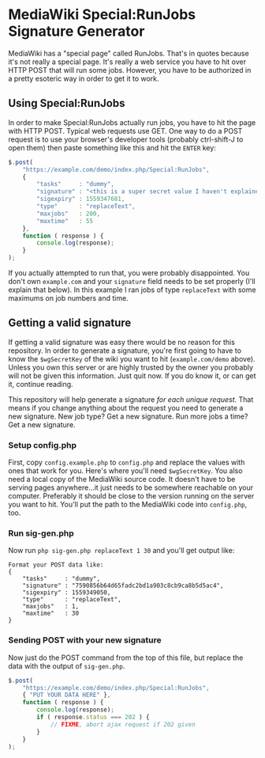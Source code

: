 MediaWiki Special:RunJobs Signature Generator
=============================================

MediaWiki has a "special page" called RunJobs. That's in quotes because it's not really a special page. It's really a web service you have to hit over HTTP POST that will run some jobs. However, you have to be authorized in a pretty esoteric way in order to get it to work.

Using Special:RunJobs
---------------------

In order to make Special:RunJobs actually run jobs, you have to hit the page with HTTP POST. Typical web requests use GET. One way to do a POST request is to use your browser's developer tools (probably ctrl-shift-J to open them) then paste something like this and hit the `ENTER` key:

```javascript
$.post(
	"https://example.com/demo/index.php/Special:RunJobs",
	{
		"tasks"     : "dummy",
		"signature" : "<this is a super secret value I haven't explained yet>",
		"sigexpiry" : 1559347681,
		"type"      : "replaceText",
		"maxjobs"   : 200,
		"maxtime"   : 55
	},
	function ( response ) {
		console.log(response);
	}
);
```

If you actually attempted to run that, you were probably disappointed. You don't own `example.com` and your `signature` field needs to be set properly (I'll explain that below). In this example I ran jobs of type `replaceText` with some maximums on job numbers and time.

Getting a valid signature
-------------------------

If getting a valid signature was easy there would be no reason for this repository. In order to generate a signature, you're first going to have to know the `$wgSecretKey` of the wiki you want to hit (`example.com/demo` above). Unless you own this server or are highly trusted by the owner you probably will not be given this information. Just quit now. If you do know it, or can get it, continue reading.

This repository will help generate a signature _for each unique request_. That means if you change anything about the request you need to generate a new signature. New job type? Get a new signature. Run more jobs a time? Get a new signature.

### Setup config.php

First, copy `config.example.php` to `config.php` and replace the values with ones that work for you. Here's where you'll need `$wgSecretKey`. You also need a local copy of the MediaWiki source code. It doesn't have to be serving pages anywhere...it just needs to be somewhere reachable on your computer. Preferably it should be close to the version running on the server you want to hit. You'll put the path to the MediaWiki code into `config.php`, too.

### Run sig-gen.php

Now run `php sig-gen.php replaceText 1 30` and you'll get output like:

```
Format your POST data like:
{
	"tasks"     : "dummy",
	"signature" : "7590856b64d65fadc2bd1a903c8cb9ca8b5d5ac4",
	"sigexpiry" : 1559349050,
	"type"      : "replaceText",
	"maxjobs"   : 1,
	"maxtime"   : 30
}
```

### Sending POST with your new signature

Now just do the POST command from the top of this file, but replace the data with the output of `sig-gen.php`.

```javascript
$.post(
	"https://example.com/demo/index.php/Special:RunJobs",
	{ "PUT YOUR DATA HERE" },
	function ( response ) {
		console.log(response);
		if ( response.status === 202 ) {
			// FIXME, abort ajax request if 202 given
		}
	}
);
```
